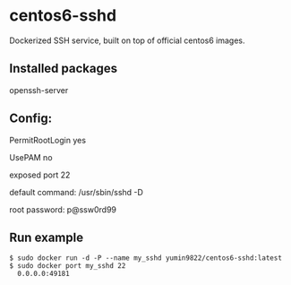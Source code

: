 # centos6-sshd
Dockerized SSH service, built on top of official centos6 images.

## Installed packages

openssh-server

## Config:

PermitRootLogin yes

UsePAM no

exposed port 22

default command: /usr/sbin/sshd -D

root password: p@ssw0rd99

## Run example
```
$ sudo docker run -d -P --name my_sshd yumin9822/centos6-sshd:latest
$ sudo docker port my_sshd 22
  0.0.0.0:49181
```
